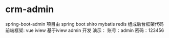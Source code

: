 # crm-admin
spring-boot-admin
项目由 
spring boot
shiro
mybatis
redis
组成后台框架代码
前端框架:
vue
iview
基于iview admin 开发
演示：
账号：admin
密码：123456
